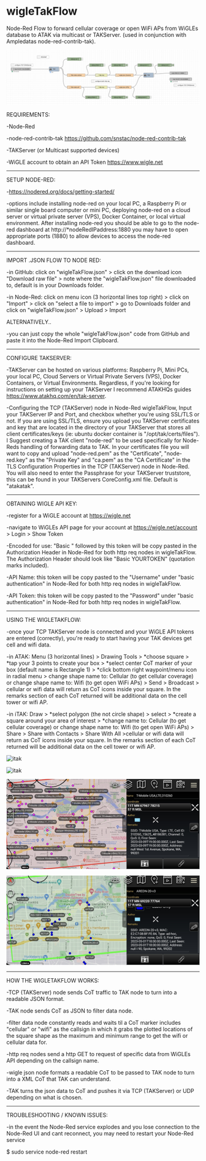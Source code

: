 # wigleTakFlow
Node-Red Flow to forward cellular coverage or open WiFi APs from WiGLEs database to ATAK via multicast or TAKServer. (used in conjunction with Ampledatas node-red-contrib-tak).

![flow](/wigleTakFlow.png?raw=true "Node Red Flow")


REQUIREMENTS:

-Node-Red

-node-red-contrib-tak https://github.com/snstac/node-red-contrib-tak

-TAKServer (or Multicast supported devices)

-WiGLE account to obtain an API Token https://www.wigle.net

------------------------------

SETUP NODE-RED:

-https://nodered.org/docs/getting-started/

-options include installing node-red on your local PC, a Raspberry Pi or similar single board computer or mini PC, deploying node-red on a cloud server or virtual private server (VPS), Docker Container, or local virtual environment. After installing node-red you should be able to go to the node-red dashboard at http://*nodeRedIPaddress:1880 you may have to open appropriate ports (1880) to allow devices to access the node-red dashboard.

------------------------------

IMPORT .JSON FLOW TO NODE RED:

-in GitHub: click on "wigleTakFlow.json" > click on the download icon "Download raw file" > note where the "wigleTakFlow.json" file downloaded to, default is in your Downloads folder.

-in Node-Red: click on menu icon (3 horizontal lines top right) > click on "Import" > click on "select a file to import" > go to Downloads folder and click on "wigleTakFlow.json" > Upload > Import

ALTERNATIVELY..

-you can just copy the whole "wigleTakFlow.json" code from GitHub and paste it into the Node-Red Import Clipboard.

------------------------------

CONFIGURE TAKSERVER:

-TAKServer can be hosted on various platforms: Raspberry Pi, Mini PCs, your local PC, Cloud Servers or Virtual Private Servers (VPS), Docker Containers, or Virtual Environments. Regardless, if you're looking for instructions on setting up your TAKServer I recommend ATAKHQs guides https://www.atakhq.com/en/tak-server.

-Configuring the TCP (TAKServer) node in Node-Red wigleTakFlow, Input your TAKServer IP and Port, and checkbox whether you're using SSL/TLS or not. If you are using SSL/TLS, ensure you upload you TAKServer certificates and key that are located in the directory of your TAKServer that stores all client certificates/keys (ie: ubuntu docker container is "/opt/tak/certs/files"). I Suggest creating a TAK client "node-red" to be used specifically for Node-Reds handling of forwarding data to TAK. In your certificates file you will want to copy and upload "node-red.pem" as the "Certificate", "node-red.key" as the "Private Key" and "ca.pem" as the "CA Certificate" in the TLS Configuration Properties in the TCP (TAKServer) node in Node-Red. You will also need to enter the Passphrase for your TAKServer truststore, this can be found in your TAKServers CoreConfig.xml file. Default is "atakatak".

------------------------------

OBTAINING WIGLE API KEY:

-register for a WiGLE account at https://wigle.net

-navigate to WiGLEs API page for your account at https://wigle.net/account > Login > Show Token

-Encoded for use: "Basic " followed by this token will be copy pasted in the Authorization Header in Node-Red for both http req nodes in wigleTakFlow. The Authorization Header should look like "Basic YOURTOKEN" (quotation marks included).

-API Name: this token will be copy pasted to the "Username" under "basic authentication" in Node-Red for both http req nodes in wigleTakFlow.

-API Token: this token will be copy pasted to the "Password" under "basic authentication" in Node-Red for both http req nodes in wigleTakFlow.

------------------------------

USING THE WIGLETAKFLOW:

-once your TCP TAKServer node is connected and your WiGLE API tokens are entered (correctly), you're ready to start having your TAK devices get cell and wifi data.

-in ATAK: Menu (3 horizontal lines) > Drawing Tools > *choose square > *tap your 3 points to create your box > *select center CoT marker of your box (default name is Rectangle 1) > *click bottom right waypoint/menu icon in radial menu > change shape name to: Cellular (to get cellular coverage) or change shape name to: Wifi (to get open WiFi APs) > Send > Broadcast > cellular or wifi data will return as CoT icons inside your square. In the remarks section of each CoT returned will be additional data on the cell tower or wifi AP.

-in iTAK: Draw > *select polygon (the not circle shape) > select > *create a square around your area of interest > *change name to: Cellular (to get cellular coverage) or change shape name to: Wifi (to get open WiFi APs) > Share > Share with Contacts > Share With All >cellular or wifi data will return as CoT icons inside your square. In the remarks section of each CoT returned will be additional data on the cell tower or wifi AP.

![itak](/itak1.PNG?raw=true "itak")

![itak](/itak2.PNG?raw=true "itak")

![atak](/atak1.jpg?raw=true "atak")

![atak](/atak2.jpg?raw=true "atak")

-------------------------------

HOW THE WIGLETAKFLOW WORKS:

-TCP (TAKServer) node sends CoT traffic to TAK node to turn into a readable JSON format.

-TAK node sends CoT as JSON to filter data node.

-filter data node constantly reads and waits til a CoT marker includes "cellular" or "wifi" as the callsign in which it grabs the plotted locations of the square shape as the maximum and minimum range to get the wifi or cellular data for.

-http req nodes send a http GET to request of specific data from WiGLEs API depending on the callsign name.

-wigle json node formats a readable CoT to be passed to TAK node to turn into a XML CoT that TAK can understand.

-TAK turns the json data to CoT and pushes it via TCP (TAKServer) or UDP depending on what is chosen.

--------------------------------

TROUBLESHOOTING / KNOWN ISSUES:

-in the event the Node-Red service explodes and you lose connection to the Node-Red UI and cant reconnect, you may need to restart your Node-Red service

$ sudo service node-red restart
